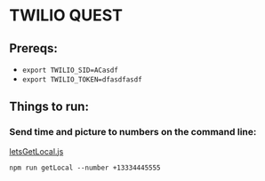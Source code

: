 # TWILIO QUEST

## Prereqs:
* `export TWILIO_SID=ACasdf`
* `export TWILIO_TOKEN=dfasdfasdf`

## Things to run:

### Send time and picture to numbers on the command line:

[letsGetLocal.js](letsGetLocal.js)

`npm run getLocal --number +13334445555`